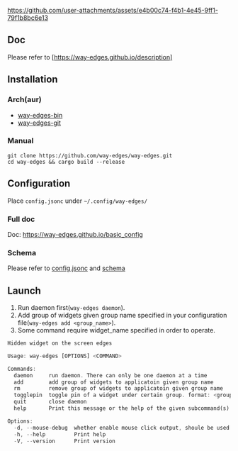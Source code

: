 <!-- https://github.com/user-attachments/assets/37d267cb-1cb4-44b4-81a8-8ac02bb741cb -->



https://github.com/user-attachments/assets/e4b00c74-f4b1-4e45-9ff1-79f1b8bc6e13



## Doc

Please refer to [https://way-edges.github.io/description]

## Installation

### Arch(aur)

- [way-edges-bin](https://aur.archlinux.org/packages/way-edges-bin)
- [way-edges-git](https://aur.archlinux.org/packages/way-edges-git)

### Manual

```shell
git clone https://github.com/way-edges/way-edges.git
cd way-edges && cargo build --release
```

## Configuration

Place `config.jsonc` under `~/.config/way-edges/`

### Full doc

Doc: https://way-edges.github.io/basic_config

### Schema

Please refer to [config.jsonc](./config/config.jsonc) and [schema](./config/config.schema.json)

## Launch

1. Run daemon first(`way-edges daemon`).
2. Add group of widgets given group name specified in your configuration file(`way-edges add <group_name>`).
3. Some command require widget_name specified in order to operate.

```rust
Hidden widget on the screen edges

Usage: way-edges [OPTIONS] <COMMAND>

Commands:
  daemon     run daemon. There can only be one daemon at a time
  add        add group of widgets to applicatoin given group name
  rm         remove group of widgets to applicatoin given group name
  togglepin  toggle pin of a widget under certain group. format: <group_name>:<widget_name>
  quit       close daemon
  help       Print this message or the help of the given subcommand(s)

Options:
  -d, --mouse-debug  whether enable mouse click output, shoule be used width daemon command
  -h, --help         Print help
  -V, --version      Print version
```
